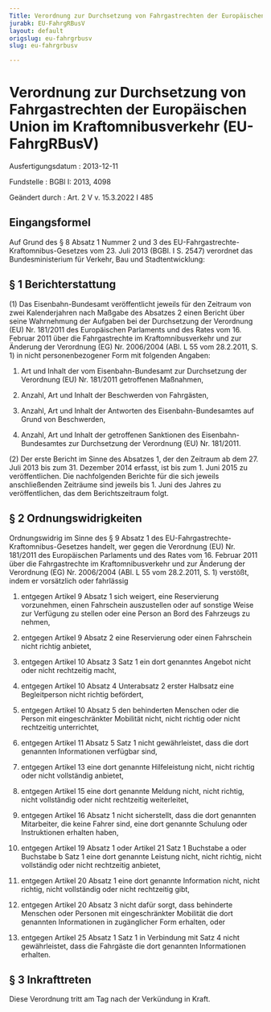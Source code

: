 ```yaml
---
Title: Verordnung zur Durchsetzung von Fahrgastrechten der Europäischen Union im Kraftomnibusverkehr
jurabk: EU-FahrgRBusV
layout: default
origslug: eu-fahrgrbusv
slug: eu-fahrgrbusv

---
```


# Verordnung zur Durchsetzung von Fahrgastrechten der Europäischen Union im Kraftomnibusverkehr (EU-FahrgRBusV)

Ausfertigungsdatum
:   2013-12-11

Fundstelle
:   BGBl I: 2013, 4098

Geändert durch
:   Art. 2 V v. 15.3.2022 I 485


## Eingangsformel

Auf Grund des § 8 Absatz 1 Nummer 2 und 3 des EU-Fahrgastrechte-
Kraftomnibus-Gesetzes vom 23. Juli 2013 (BGBl. I S. 2547) verordnet
das Bundesministerium für Verkehr, Bau und Stadtentwicklung:


## § 1 Berichterstattung

(1) Das Eisenbahn-Bundesamt veröffentlicht jeweils für den Zeitraum
von zwei Kalenderjahren nach Maßgabe des Absatzes 2 einen Bericht über
seine Wahrnehmung der Aufgaben bei der Durchsetzung der Verordnung
(EU) Nr. 181/2011 des Europäischen Parlaments und des Rates vom 16.
Februar 2011 über die Fahrgastrechte im Kraftomnibusverkehr und zur
Änderung der Verordnung (EG) Nr. 2006/2004 (ABl. L 55 vom 28.2.2011,
S. 1) in nicht personenbezogener Form mit folgenden Angaben:

1.  Art und Inhalt der vom Eisenbahn-Bundesamt zur Durchsetzung der
    Verordnung (EU) Nr. 181/2011 getroffenen Maßnahmen,


2.  Anzahl, Art und Inhalt der Beschwerden von Fahrgästen,


3.  Anzahl, Art und Inhalt der Antworten des Eisenbahn-Bundesamtes auf
    Grund von Beschwerden,


4.  Anzahl, Art und Inhalt der getroffenen Sanktionen des Eisenbahn-
    Bundesamtes zur Durchsetzung der Verordnung (EU) Nr. 181/2011.




(2) Der erste Bericht im Sinne des Absatzes 1, der den Zeitraum ab dem
27\. Juli 2013 bis zum 31. Dezember 2014 erfasst, ist bis zum 1. Juni
2015 zu veröffentlichen. Die nachfolgenden Berichte für die sich
jeweils anschließenden Zeiträume sind jeweils bis 1. Juni des Jahres
zu veröffentlichen, das dem Berichtszeitraum folgt.


## § 2 Ordnungswidrigkeiten

Ordnungswidrig im Sinne des § 9 Absatz 1 des
EU-Fahrgastrechte-Kraftomnibus-Gesetzes              handelt, wer
gegen die Verordnung (EU) Nr. 181/2011 des Europäischen Parlaments und
des Rates vom 16. Februar 2011 über die Fahrgastrechte im
Kraftomnibusverkehr und zur Änderung der Verordnung (EG) Nr. 2006/2004
(ABl. L 55 vom 28.2.2011, S. 1) verstößt, indem er vorsätzlich oder
fahrlässig

1.  entgegen Artikel 9 Absatz 1 sich weigert, eine Reservierung
    vorzunehmen, einen Fahrschein auszustellen oder auf sonstige Weise zur
    Verfügung zu stellen oder eine Person an Bord des Fahrzeugs zu nehmen,


2.  entgegen Artikel 9 Absatz 2 eine Reservierung oder einen Fahrschein
    nicht richtig anbietet,


3.  entgegen Artikel 10 Absatz 3 Satz 1 ein dort genanntes Angebot nicht
    oder nicht rechtzeitig macht,


4.  entgegen Artikel 10 Absatz 4 Unterabsatz 2 erster Halbsatz eine
    Begleitperson nicht richtig befördert,


5.  entgegen Artikel 10 Absatz 5 den behinderten Menschen oder die Person
    mit eingeschränkter Mobilität nicht, nicht richtig oder nicht
    rechtzeitig unterrichtet,


6.  entgegen Artikel 11 Absatz 5 Satz 1 nicht gewährleistet, dass die dort
    genannten Informationen verfügbar sind,


7.  entgegen Artikel 13 eine dort genannte Hilfeleistung nicht, nicht
    richtig oder nicht vollständig anbietet,


8.  entgegen Artikel 15 eine dort genannte Meldung nicht, nicht richtig,
    nicht vollständig oder nicht rechtzeitig weiterleitet,


9.  entgegen Artikel 16 Absatz 1 nicht sicherstellt, dass die dort
    genannten Mitarbeiter, die keine Fahrer sind, eine dort genannte
    Schulung oder Instruktionen erhalten haben,


10. entgegen Artikel 19 Absatz 1 oder Artikel 21 Satz 1 Buchstabe a oder
    Buchstabe b Satz 1 eine dort genannte Leistung nicht, nicht richtig,
    nicht vollständig oder nicht rechtzeitig anbietet,


11. entgegen Artikel 20 Absatz 1 eine dort genannte Information nicht,
    nicht richtig, nicht vollständig oder nicht rechtzeitig gibt,


12. entgegen Artikel 20 Absatz 3 nicht dafür sorgt, dass behinderte
    Menschen oder Personen mit eingeschränkter Mobilität die dort
    genannten Informationen in zugänglicher Form erhalten, oder


13. entgegen Artikel 25 Absatz 1 Satz 1 in Verbindung mit Satz 4 nicht
    gewährleistet, dass die Fahrgäste die dort genannten Informationen
    erhalten.





## § 3 Inkrafttreten

Diese Verordnung tritt am Tag nach der Verkündung in Kraft.


